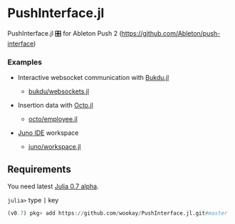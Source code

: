 # PushInterface.jl

PushInterface.jl 🎛  for Ableton Push 2 (https://github.com/Ableton/push-interface)


### Examples

* Interactive websocket communication with [Bukdu.jl](https://github.com/wookay/Bukdu.jl)
  - [bukdu/websockets.jl](https://github.com/wookay/PushInterface.jl/blob/master/examples/bukdu/websocket.jl)

* Insertion data with [Octo.jl](https://github.com/wookay/Octo.jl)
  - [octo/employee.jl](https://github.com/wookay/PushInterface.jl/blob/master/examples/octo/employee.jl)

* [Juno IDE](http://junolab.org/) workspace
  - [juno/workspace.jl](https://github.com/wookay/PushInterface.jl/blob/master/examples/juno/workspace.jl)



## Requirements

You need latest [Julia 0.7 alpha](https://julialang.org/downloads/nightlies.html).

`julia>` type `]` key

```julia
(v0.7) pkg> add https://github.com/wookay/PushInterface.jl.git#master
```
